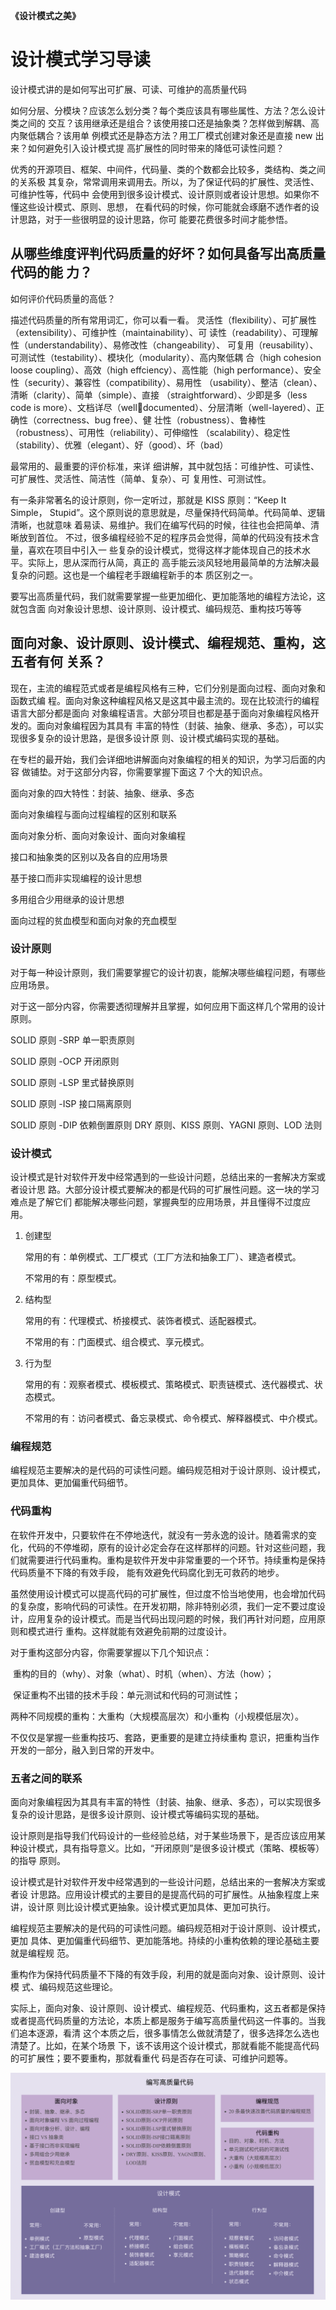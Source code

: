 **《设计模式之美》**

# 设计模式学习导读

设计模式讲的是如何写出可扩展、可读、可维护的高质量代码

如何分层、分模块？应该怎么划分类？每个类应该具有哪些属性、方法？怎么设计类之间的 交互？该用继承还是组合？该使用接口还是抽象类？怎样做到解耦、高内聚低耦合？该用单 例模式还是静态方法？用工厂模式创建对象还是直接 new 出来？如何避免引入设计模式提 高扩展性的同时带来的降低可读性问题？

优秀的开源项目、框架、中间件，代码量、类的个数都会比较多，类结构、类之间的关系极 其复杂，常常调用来调用去。所以，为了保证代码的扩展性、灵活性、可维护性等，代码中 会使用到很多设计模式、设计原则或者设计思想。如果你不懂这些设计模式、原则、思想， 在看代码的时候，你可能就会琢磨不透作者的设计思路，对于一些很明显的设计思路，你可 能要花费很多时间才能参悟。

## 从哪些维度评判代码质量的好坏？如何具备写出高质量代码的能 力？

如何评价代码质量的高低？

描述代码质量的所有常用词汇，你可以看一看。 灵活性（flexibility）、可扩展性（extensibility）、可维护性（maintainability）、可 读性（readability）、可理解性（understandability）、易修改性（changeability）、 可复用（reusability）、可测试性（testability）、模块化（modularity）、高内聚低耦 合（high cohesion loose coupling）、高效（high effciency）、高性能（high performance）、安全性（security）、兼容性（compatibility）、易用性 （usability）、整洁（clean）、清晰（clarity）、简单（simple）、直接 （straightforward）、少即是多（less code is more）、文档详尽（welldocumented）、分层清晰（well-layered）、正确性（correctness、bug free）、健 壮性（robustness）、鲁棒性（robustness）、可用性（reliability）、可伸缩性 （scalability）、稳定性（stability）、优雅（elegant）、好（good）、坏（bad）

最常用的、最重要的评价标准，来详 细讲解，其中就包括：可维护性、可读性、可扩展性、灵活性、简洁性（简单、复杂）、可 复用性、可测试性。

有一条非常著名的设计原则，你一定听过，那就是 KISS 原则：“Keep It Simple， Stupid”。这个原则说的意思就是，尽量保持代码简单。代码简单、逻辑清晰，也就意味 着易读、易维护。我们在编写代码的时候，往往也会把简单、清晰放到首位。 不过，很多编程经验不足的程序员会觉得，简单的代码没有技术含量，喜欢在项目中引入一 些复杂的设计模式，觉得这样才能体现自己的技术水平。实际上，思从深而行从简，真正的 高手能云淡风轻地用最简单的方法解决最复杂的问题。这也是一个编程老手跟编程新手的本 质区别之一。

要写出高质量代码，我们就需要掌握一些更加细化、更加能落地的编程方法论，这就包含面 向对象设计思想、设计原则、设计模式、编码规范、重构技巧等等

##  面向对象、设计原则、设计模式、编程规范、重构，这五者有何 关系？

现在，主流的编程范式或者是编程风格有三种，它们分别是面向过程、面向对象和函数式编 程。面向对象这种编程风格又是这其中最主流的。现在比较流行的编程语言大部分都是面向 对象编程语言。大部分项目也都是基于面向对象编程风格开发的。面向对象编程因为其具有 丰富的特性（封装、抽象、继承、多态），可以实现很多复杂的设计思路，是很多设计原 则、设计模式编码实现的基础。

在专栏的最开始，我们会详细地讲解面向对象编程的相关的知识，为学习后面的内容 做铺垫。对于这部分内容，你需要掌握下面这 7 个大的知识点。

面向对象的四大特性：封装、抽象、继承、多态 

面向对象编程与面向过程编程的区别和联系 

面向对象分析、面向对象设计、面向对象编程 

接口和抽象类的区别以及各自的应用场景 

基于接口而非实现编程的设计思想 

多用组合少用继承的设计思想 

面向过程的贫血模型和面向对象的充血模型



### 设计原则

对于每一种设计原则，我们需要掌握它的设计初衷，能解决哪些编程问题，有哪些应用场景。

对于这一部分内容，你需要透彻理解并且掌握，如何应用下面这样几个常用的设计原则。

SOLID 原则 -SRP 单一职责原则 

SOLID 原则 -OCP 开闭原则 

SOLID 原则 -LSP 里式替换原则 

SOLID 原则 -ISP 接口隔离原则

SOLID 原则 -DIP 依赖倒置原则 DRY 原则、KISS 原则、YAGNI 原则、LOD 法则

### 设计模式

设计模式是针对软件开发中经常遇到的一些设计问题，总结出来的一套解决方案或者设计思 路。大部分设计模式要解决的都是代码的可扩展性问题。这一块的学习难点是了解它们 都能解决哪些问题，掌握典型的应用场景，并且懂得不过度应用。

1. 创建型 

   常用的有：单例模式、工厂模式（工厂方法和抽象工厂）、建造者模式。 

   不常用的有：原型模式。 

2. 结构型 

   常用的有：代理模式、桥接模式、装饰者模式、适配器模式。 

   不常用的有：门面模式、组合模式、享元模式。 

3. 行为型 

   常用的有：观察者模式、模板模式、策略模式、职责链模式、迭代器模式、状态模式。 

   不常用的有：访问者模式、备忘录模式、命令模式、解释器模式、中介模式。

### 编程规范

编程规范主要解决的是代码的可读性问题。编码规范相对于设计原则、设计模式，更加具体、更加偏重代码细节。

### 代码重构

在软件开发中，只要软件在不停地迭代，就没有一劳永逸的设计。随着需求的变化，代码的不停堆砌，原有的设计必定会存在这样那样的问题。针对这些问题，我们就需要进行代码重构。重构是软件开发中非常重要的一个环节。持续重构是保持代码质量不下降的有效手段， 能有效避免代码腐化到无可救药的地步。

虽然使用设计模式可以提高代码的可扩展性，但过度不恰当地使用，也会增加代码的复杂度，影响代码的可读性。在开发初期，除非特别必须，我们一定不要过度设计，应用复杂的设计模式。而是当代码出现问题的时候，我们再针对问题，应用原则和模式进行 重构。这样就能有效避免前期的过度设计。

对于重构这部分内容，你需要掌握以下几个知识点：

​	重构的目的（why）、对象（what）、时机（when）、方法（how）；

​	保证重构不出错的技术手段：单元测试和代码的可测试性；

​	两种不同规模的重构：大重构（大规模高层次）和小重构（小规模低层次）。

不仅仅是掌握一些重构技巧、套路，更重要的是建立持续重构 意识，把重构当作开发的一部分，融入到日常的开发中。

### 五者之间的联系

面向对象编程因为其具有丰富的特性（封装、抽象、继承、多态），可以实现很多复杂的设计思路，是很多设计原则、设计模式等编码实现的基础。 

设计原则是指导我们代码设计的一些经验总结，对于某些场景下，是否应该应用某种设计模式，具有指导意义。比如，“开闭原则”是很多设计模式（策略、模板等）的指导 原则。 

设计模式是针对软件开发中经常遇到的一些设计问题，总结出来的一套解决方案或者设 计思路。应用设计模式的主要目的是提高代码的可扩展性。从抽象程度上来讲，设计原 则比设计模式更抽象。设计模式更加具体、更加可执行。 

编程规范主要解决的是代码的可读性问题。编码规范相对于设计原则、设计模式，更加 具体、更加偏重代码细节、更加能落地。持续的小重构依赖的理论基础主要就是编程规 范。 

重构作为保持代码质量不下降的有效手段，利用的就是面向对象、设计原则、设计模 式、编码规范这些理论。

实际上，面向对象、设计原则、设计模式、编程规范、代码重构，这五者都是保持或者提高代码质量的方法论，本质上都是服务于编写高质量代码这一件事的。当我们追本逐源，看清 这个本质之后，很多事情怎么做就清楚了，很多选择怎么选也清楚了。比如，在某个场景 下，该不该用这个设计模式，那就看能不能提高代码的可扩展性；要不要重构，那就看重代 码是否存在可读、可维护问题等。

![image-20220612230730899](../../res/img/image-20220612230730899.png)